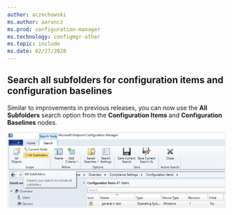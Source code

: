 ```yaml
---
author: aczechowski
ms.author: aaroncz
ms.prod: configuration-manager
ms.technology: configmgr-other
ms.topic: include
ms.date: 02/27/2020
---
```


## <a name="bkmk_search"></a> Search all subfolders for configuration items and configuration baselines

<!--5891241-->

Similar to improvements in previous releases, you can now use the **All Subfolders** search option from the **Configuration Items** and **Configuration Baselines** nodes.

![Screenshot of Configuration Manager console, Configuration Items node, Search tab](../../media/5891241-ci-node-search-all-subfolders.png)
